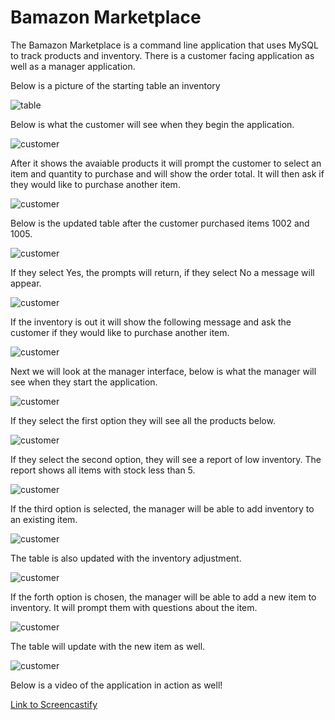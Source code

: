# Bamazon Marketplace

The Bamazon Marketplace is a command line application that uses MySQL to track products and inventory. There is a customer facing application as well as a manager application. 

Below is a picture of the starting table an inventory 

![table](./pics/table.PNG)

Below is what the customer will see when they begin the application. 

![customer](./pics/customer1.PNG)

After it shows the avaiable products it will prompt the customer to select an item and quantity to purchase and will show the order total. It will then ask if they would like to purchase another item.

![customer](./pics/customer2.PNG)

Below is the updated table after the customer purchased items 1002 and 1005.

![customer](./pics/tableupdate1.PNG)

If they select Yes, the prompts will return, if they select No a message will appear. 

![customer](./pics/customer3.PNG)

If the inventory is out it will show the following message and ask the customer if they would like to purchase another item.

![customer](./pics/customerOut.PNG)

Next we will look at the manager interface, below is what the manager will see when they start the application. 

![customer](./pics/managerprompt.PNG)

If they select the first option they will see all the products below. 

![customer](./pics/managerOption1.PNG)

If they select the second option, they will see a report of low inventory. The report shows all items with stock less than 5. 

![customer](./pics/managerOption2.PNG)

If the third option is selected, the manager will be able to add inventory to an existing item.

![customer](./pics/managerOption3.PNG)

The table is also updated with the inventory adjustment.

![customer](./pics/managerInvAds.PNG)

If the forth option is chosen, the manager will be able to add a new item to inventory. It will prompt them with questions about the item. 

![customer](./pics/managerAddItem.PNG)

The table will update with the new item as well.

![customer](./pics/managerTableAddItem.PNG)

Below is a video of the application in action as well! 

[Link to Screencastify](https://drive.google.com/file/d/1EYO_XzL36t4qEfPJ9ZeRyGvHHj3FZZe3/view)
